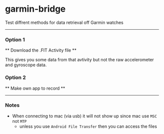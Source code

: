 # garmin-bridge

Test diffrent methods for data retrieval off Garmin watches

______
### Option 1
** Download the .FIT Activity file  **

This gives you some data from that avtivity but not the raw accelerometer and gyroscope data. 

### Option 2
** Make own app to record **


____
### Notes

- When connecting to mac (via usb) it will not show up since mac use `MSC` not `MTP`
    - unless you use `Android File Transfer` then you can access the files
    
 